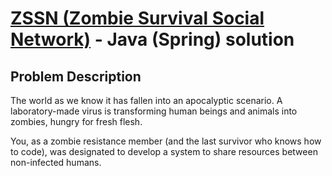 # [ZSSN (Zombie Survival Social Network)](https://gist.github.com/akitaonrails/711b5553533d1a14364907bbcdbee677) - Java (Spring) solution

## Problem Description

The world as we know it has fallen into an apocalyptic scenario. A laboratory-made virus is transforming human beings and animals into zombies, hungry for fresh flesh.

You, as a zombie resistance member (and the last survivor who knows how to code), was designated to develop a system to share resources between non-infected humans.
